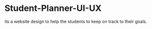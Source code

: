 # Student-Planner-UI-UX
its a website design to help the students to keep on track to their goals. 
